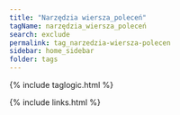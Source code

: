 ```yaml
---
title: "Narzędzia wiersza_poleceń"
tagName: narzędzia_wiersza_poleceń
search: exclude
permalink: tag_narzedzia-wiersza-polecen
sidebar: home_sidebar
folder: tags
---
```

{% include taglogic.html %}

{% include links.html %}
